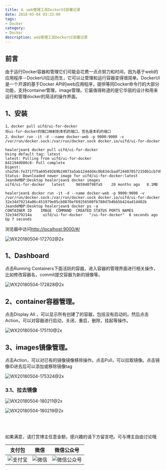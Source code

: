 ```yaml
---
title: 4、web管理工具DockerUI部署记录
date: 2018-05-04 03:33:00
tags: 
- Docker
category: 
- Docker
description: web管理工具DockerUI部署记录
---
```

<!-- image url 
https://raw.githubusercontent.com/HealerJean123/HealerJean123.github.io/master/blogImages
　　首行缩进
<font color="red">  </font>
-->

## 前言


由于运行Docker容器和管理它们可能会花费一点点努力和时间，因为基于web的应用程序－DockerUI应运而生，它可以让管理和运行容器变得很简单。DockerUI是一个开源的基于Docker API的web应用程序，提供等同Docker命令行的大部分功能，支持container管理，image管理。它最值得称道的是它华丽的设计和用来运行和管理docker的简洁的操作界面。


## 1、安装

```
1、docker pull uifd/ui-for-docker
将ui-for-docker的端口映射到本机的端口，签名是本机的端口
2、docker run -it -d --name docker-web -p 9000:9000 -v /var/run/docker.sock:/var/run/docker.sock docker.io/uifd/ui-for-docker 
```
```
healerjean$ docker pull uifd/ui-for-docker  
Using default tag: latest
latest: Pulling from uifd/ui-for-docker
841194d080c8: Pull complete 
Digest: sha256:fe371ff5a69549269b24073a5ab1244dd4c0b834cbadf244870572150b1cb749
Status: Downloaded newer image for uifd/ui-for-docker:latest
JeandeMBP:Desktop healerjean$ docker images
uifd/ui-for-docker   latest     965940f98fa5    20 months ago   8.1MB

healerjean$ docker run -it -d --name docker-web -p 9000:9000 -v /var/run/docker.sock:/var/run/docker.sock docker.io/uifd/ui-for-docker
32e34d79214a06c451979e05cb0870ef69256500fb780d7b4bb5b424ad1d402b
JeandeMBP:Desktop healerjean$ docker ps -a
CONTAINER ID    IMAGE  COMMAND  CREATED STATUS PORTS NAMES
32e34d79214a     uifd/ui-for-docker   "/ui-for-docker"  6 seconds ago       Up 7 seconds         
```

浏览器中访问[http://localhost:9000/#/](http://localhost:9000/#/)

![WX20180504-172702@2x](https://raw.githubusercontent.com/HealerJean123/HealerJean123.github.io/master/blogImages/WX20180504-172702@2x.png)


## 1、Dashboard

点击Running Containers下面活跃的容器，进入容器的管理界面进行相关操作，比如修改容器名，commit提交容器为新的镜像等。


![WX20180504-172828@2x](https://raw.githubusercontent.com/HealerJean123/HealerJean123.github.io/master/blogImages/WX20180504-172828@2x.png)

## 2、container容器管理。

点击Display All ，可以显示所有创建了的容器，包括没有启动的。然后点击Action，可以对容器进行启动，关闭，重启，删除，挂起等操作。

![WX20180504-175110@2x](https://raw.githubusercontent.com/HealerJean123/HealerJean123.github.io/master/blogImages/WX20180504-175110@2x.png)



## 3、images镜像管理。

点击Action，可以对已有的镜像镜像移除操作。点击Pull，可以拉取镜像。点击镜像ID进去后可以添加或移除镜像tag

![WX20180504-175324@2x](https://raw.githubusercontent.com/HealerJean123/HealerJean123.github.io/master/blogImages/WX20180504-175324@2x.png)


### 3.1、拉去镜像

![WX20180504-180211@2x](https://raw.githubusercontent.com/HealerJean123/HealerJean123.github.io/master/blogImages/WX20180504-180211@2x.png)


![WX20180504-180219@2x](https://raw.githubusercontent.com/HealerJean123/HealerJean123.github.io/master/blogImages/WX20180504-180219@2x.png)







<br/><br/><br/>
如果满意，请打赏博主任意金额，感兴趣的请下方留言吧。可与博主自由讨论哦

|支付包 | 微信|微信公众号|
|:-------:|:-------:|:------:|
|![支付宝](https://raw.githubusercontent.com/HealerJean123/HealerJean123.github.io/master/assets/img/tctip/alpay.jpg) | ![微信](https://raw.githubusercontent.com/HealerJean123/HealerJean123.github.io/master/assets/img/tctip/weixin.jpg)|![微信公众号](https://raw.githubusercontent.com/HealerJean123/HealerJean123.github.io/master/assets/img/my/qrcode_for_gh_a23c07a2da9e_258.jpg)|




<!-- Gitalk 评论 start  -->

<link rel="stylesheet" href="https://unpkg.com/gitalk/dist/gitalk.css">
<script src="https://unpkg.com/gitalk@latest/dist/gitalk.min.js"></script> 
<div id="gitalk-container"></div>    
 <script type="text/javascript">
    var gitalk = new Gitalk({
		clientID: `1d164cd85549874d0e3a`,
		clientSecret: `527c3d223d1e6608953e835b547061037d140355`,
		repo: `HealerJean123.github.io`,
		owner: 'HealerJean123',
		admin: ['HealerJean123'],
		id: 'dxQ31iKbtrhFw7bU',
    });
    gitalk.render('gitalk-container');
</script> 

<!-- Gitalk end -->

